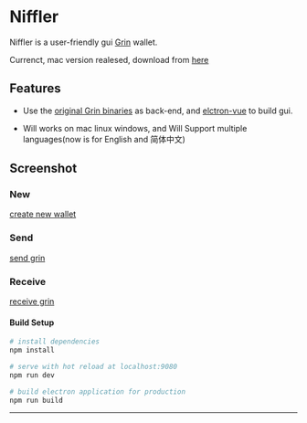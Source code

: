 # Niffler

Niffler is a user-friendly gui [Grin](https://github.com/mimblewimble/grin) wallet.

Currenct, mac version realesed, download from [here](https://github.com/grinfans/niffler/releases) 

## Features

* Use the [original Grin binaries](https://github.com/mimblewimble/grin/releases) as back-end, and [elctron-vue](https://github.com/SimulatedGREG/electron-vue) to build gui.

* Will works on mac linux windows, and Will Support multiple languages(now is for English and 简体中文)

## Screenshot

### New
[create new wallet](https://media.giphy.com/media/IeuEOtJvxCLqqiCCyr/giphy.gif)

### Send
[send grin](https://media.giphy.com/media/LO2sAR3HmocCdbTwEh/giphy.gif)


### Receive
[receive grin](https://media.giphy.com/media/iFbSw9rhh5fGVSzyZf/giphy.gif)


#### Build Setup

``` bash
# install dependencies
npm install

# serve with hot reload at localhost:9080
npm run dev

# build electron application for production
npm run build


```

---